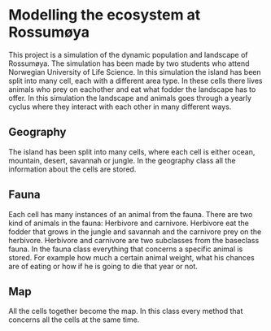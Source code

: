 # Modelling the ecosystem at Rossumøya
This project is a simulation of the dynamic population and landscape of Rossumøya.
The simulation has been made by two students who attend Norwegian University of Life Science.
In this simulation the island has been split into many cell, each with a different area type.
In these cells there lives animals who prey on eachother and eat what fodder the landscape
has to offer. In this simulation the landscape and animals goes through a yearly cyclus
where they interact with each other in many different ways. 

## Geography
The island has been split into many cells, where each cell is either ocean, mountain, 
desert, savannah or jungle. In the geography class all the information about the cells are
stored. 

## Fauna
Each cell has many instances of an animal from the fauna. There are two kind of animals in
the fauna: Herbivore and carnivore. Herbivore eat the fodder that grows in the jungle and 
savannah and the carnivore prey on the herbivore. Herbivore and carnivore are two subclasses
from the baseclass fauna. In the fauna class everything that concerns a specific animal is 
stored. For example how much a certain animal weight, what his chances are of eating or 
how if he is going to die that year or not. 

## Map
All the cells together become the map. In this class every method that concerns all the cells at the
same time. 










